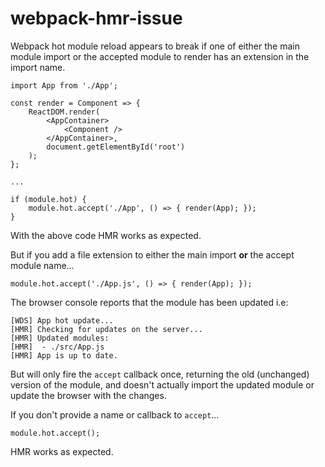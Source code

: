 # webpack-hmr-issue

Webpack hot module reload appears to break if one of either the main module import or the accepted module to render has an extension in the import name.

```
import App from './App';

const render = Component => {
    ReactDOM.render(
        <AppContainer>
            <Component />
        </AppContainer>,
        document.getElementById('root')
    );
};

...

if (module.hot) {
    module.hot.accept('./App', () => { render(App); });
}

```
With the above code HMR works as expected.

But if you add a file extension to either the main import **or** the accept module name...
```
module.hot.accept('./App.js', () => { render(App); });
```
The browser console reports that the module has been updated i.e:
```
[WDS] App hot update...
[HMR] Checking for updates on the server...
[HMR] Updated modules:
[HMR]  - ./src/App.js
[HMR] App is up to date.
```
But will only fire the `accept` callback once, returning the old (unchanged) version of the module, and doesn't actually import the updated module or update the browser with the changes.

If you don't provide a name or callback to `accept`...
```
module.hot.accept();
```
HMR works as expected.

